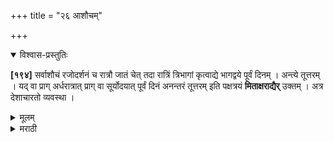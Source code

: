 +++
title = "२६ आशौचम्"

+++


<details open><summary>विश्वास-प्रस्तुतिः</summary>

**[१९४]** सर्वाशौचं रजोदर्शनं च रात्रौ जातं चेत् तदा रात्रिं त्रिभागां कृत्वाद्ये भागद्वये पूर्वं दिनम् । अन्त्ये तूत्तरम् । यद् वा प्राग् अर्धरात्रात् प्राग् वा सूर्योदयात् पूर्वं दिनं अनन्तरं तूत्तरम् इति पक्षत्रयं **मिताक्षराद्यैर्** उक्तम् । अत्र देशाचारतो व्यवस्था ।
</details>

<details><summary>मूलम्</summary>

**[१९४]** सर्वाशौचं रजोदर्शनं च रात्रौ जातं चेत् तदा रात्रिं त्रिभागां कृत्वाद्ये भागद्वये पूर्वं दिनम् । अन्त्ये तूत्तरम् । यद् वा प्राग् अर्धरात्रात् प्राग् वा सूर्योदयात् पूर्वं दिनं अनन्तरं तूत्तरम् इति पक्षत्रयं **मिताक्षराद्यैर्** उक्तम् । अत्र देशाचारतो व्यवस्था । 
</details>

<details><summary>मराठी</summary>

आतां आशौच कसें धरावें तें साङ्गतो. 

सर्वही आशौच व रजोदर्शन रात्री झाले असेल तर रात्रीचे ३ विभाग करून, प्रथम २ भागाम्त झाल्यास पूर्व दिवस, व ३ याम्त उत्तर दिवस प्रथम धरावा. किंवा २ भाग करून अर्धरात्रपर्यम्त प्रथम, नन्तर उत्तर दिवस धरावा. किंवा सूर्योदयापासून पूर्व, नन्तर द्वितीय असे ३ पक्ष आहेत. याञ्ची देशाचाराने व्यवस्था जाणावी. 
</details>